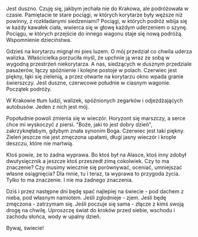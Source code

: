 Jest duszno. Czuję się, jakbym jechała nie do Krakowa, ale podróżowała w czasie. Pamiętacie te stare pociągi, w których korytarze były węższe niż powinny, z rozkładanymi siedzeniami? Pociągi, w których podróż wbija się w każdy kawałek ciała, wwierca się w głowę każdym uderzeniem o szynę. Pociągu, w których przejście do innego wagonu staje się nową podróżą. Wspomnienie dzieciństwa.

Gdzieś na korytarzu mignął mi pies luzem. O mój przedział co chwila uderza walizka. Właścicielka porzuciła myśl, że upchnie ją wraz ze sobą w wygodną przestrzeń niekorytarza. A nas, siedzących w dusznym przedziale pasażerów, łączy spóźnienie i kolejne postoje w polach. Czerwiec jest piękny, łąki się zielenią, a przez otwarte na korytarzu okno wpada granie świerszczy. Jest duszne, czerwcowe południe w ciasnym wagonie. Początek podróży.

W Krakowie tłum ludzi, walizek, spóźnionych zegarków i odjeżdżających autobusów. Jeden z nich jest mój.

Popołudnie powoli zmienia się w wieczór. Horyzont się marszczy, a serce chce mi wyskoczyć z piersi. "Boże, jaki to jest dobry dzień", zakrzyknęłabym, gdybym znała synonim Boga. Czerwiec jest taki piękny. Zieleń jeszcze nie jest zmęczona upałami, długi jasny wieczór i krople deszczu, które nie martwią.

Ktoś powie, że to żadna wyprawa. Bo ktoś był na Alasce, ktoś inny zdobył dwutysięcznik a jeszcze ktoś przeszedł zimą cokolwiek. Czy to ma znaczenie? Czy musimy wiecznie się porównywać, oceniać, umniejszać własne osiągnięcia? Dla mnie, tu i teraz, ta wyprawa to przygoda życia. Tylko to ma znaczenie. I nie ma żadnego znaczenia.

Dziś i przez następne dni będę spać najlepiej na świecie - pod dachem z nieba, pod własnym namiotem. Jeśli zglodnieje - zjem. Jeśli będę zmęczona - zatrzymam się. Jeśli poczuje się sama - złącze z kimś swoją drogę na chwilę. Uproszczę świat do kroków przed siebie, wschodu i zachodu słońca, wody w upalny dzień.

Bywaj, świecie! 
